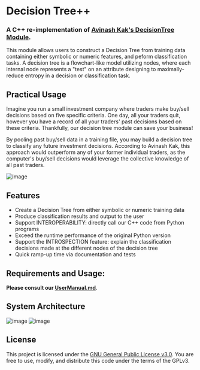 # Decision Tree++

### A C++ re-implementation of [Avinash Kak's DecisionTree Module](https://pypi.org/project/DecisionTree/3.4.3/). 

This module allows users to construct a Decision Tree from training data containing either symbolic or numeric features, and peform classification tasks. A decision tree is a flowchart-like model utilizing nodes, where each internal node represents a "test" on an attribute designing to maximally-reduce entropy in a decision or classification task.​

## Practical Usage

Imagine you run a small investment company where traders make buy/sell decisions based on five specific criteria. One day, all your traders quit, however you have a record of all your traders' past decisions based on these criteria. Thankfully, our decision tree module can save your business!

By pooling past buy/sell data in a training file, you may build a decision tree to classify any future investment decisions. According to Avinash Kak, this approach would outperform any of your former individual traders, as the computer's buy/sell decisions would leverage the collective knowledge of all past traders.

![image](https://github.com/user-attachments/assets/59ce82b5-9c86-4422-ad6e-32a96f239036)

## Features
- Create a Decision Tree from either symbolic or numeric training data
- Produce classification results and output to the user
- Support INTEROPERABILITY: directly call our C++ code from Python programs
- Exceed the runtime performance of the original Python version
- Support the INTROSPECTION feature: explain the classification decisions made at the different nodes of the decision tree
- Quick ramp-up time via documentation and tests

## Requirements and Usage:
**Please consult our [UserManual.md](https://github.com/galaxybomb23/Decision-Tree-Plus-Plus/blob/main/UserManual.md)**.

## System Architecture

![image](https://github.com/user-attachments/assets/f4415800-379b-4843-8665-99e5b1f6b984)
![image](https://github.com/user-attachments/assets/00378c6c-719a-45cc-801e-904426ac21f5)


## License

This project is licensed under the [GNU General Public License v3.0](https://www.gnu.org/licenses/gpl-3.0.html). You are free to use, modify, and distribute this code under the terms of the GPLv3.

